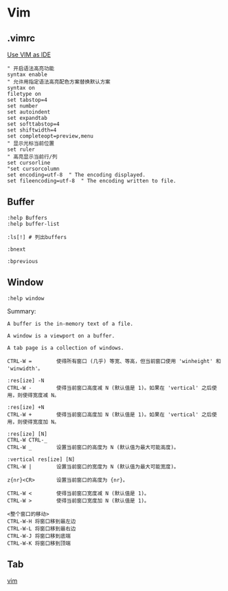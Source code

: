 # Vim

## .vimrc

[Use VIM as IDE](https://github.com/yangyangwithgnu/use_vim_as_ide)

```vim
" 开启语法高亮功能
syntax enable
" 允许用指定语法高亮配色方案替换默认方案
syntax on
filetype on
set tabstop=4
set number
set autoindent
set expandtab
set softtabstop=4
set shiftwidth=4
set completeopt=preview,menu
" 显示光标当前位置
set ruler
" 高亮显示当前行/列
set cursorline
"set cursorcolumn
set encoding=utf-8  " The encoding displayed.
set fileencoding=utf-8  " The encoding written to file. 
```

## Buffer

```vim
:help Buffers
:help buffer-list
```

```vim
:ls[!] # 列出buffers

:bnext

:bprevious

```

## Window

```vim
:help window
```

Summary:

    A buffer is the in-memory text of a file.

    A window is a viewport on a buffer.

    A tab page is a collection of windows.

```vim
CTRL-W =        使得所有窗口 (几乎) 等宽、等高，但当前窗口使用 'winheight' 和 'winwidth'。

:res[ize] -N
CTRL-W -        使得当前窗口高度减 N (默认值是 1)。如果在 'vertical' 之后使用，则使得宽度减 N。

:res[ize] +N
CTRL-W +        使得当前窗口高度加 N (默认值是 1)。如果在 'vertical' 之后使用，则使得宽度加 N。

:res[ize] [N]
CTRL-W CTRL-_
CTRL-W _        设置当前窗口的高度为 N (默认值为最大可能高度)。

:vertical res[ize] [N]
CTRL-W |        设置当前窗口的宽度为 N (默认值为最大可能宽度)。

z{nr}<CR>       设置当前窗口的高度为 {nr}。

CTRL-W <        使得当前窗口宽度减 N (默认值是 1)。
CTRL-W >        使得当前窗口宽度加 N (默认值是 1)。

<整个窗口的移动>
CTRL-W-H 将窗口移到最左边
CTRL-W-L 将窗口移到最右边
CTRL-W-J 将窗口移到底端
CTRL-W-K 将窗口移到顶端
```

## Tab

[vim](https://blog.csdn.net/weixin_37657720/article/details/80645991)